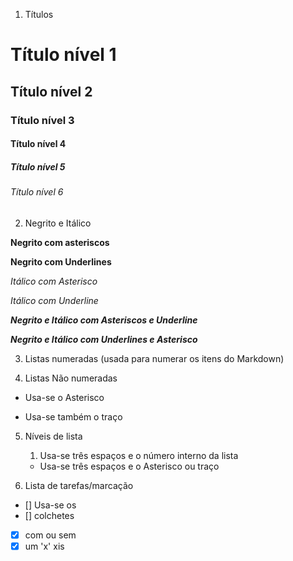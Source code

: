 1. Títulos
# Título nível 1
## Título nível 2
### Título nível 3
#### Título nível 4
##### Título nível 5
###### Título nível 6

2. Negrito e Itálico

**Negrito com asteriscos** 

__Negrito com Underlines__

*Itálico com Asterisco*

_Itálico com Underline_

**_Negrito e Itálico com Asteriscos e Underline_**

__*Negrito e Itálico com Underlines e Asterisco*__

3. Listas numeradas (usada para numerar os itens do Markdown)

4. Listas Não numeradas
* Usa-se o Asterisco
- Usa-se também o traço

5. Níveis de lista
   1. Usa-se três espaços e o número interno da lista
   - Usa-se três espaços e o Asterisco ou traço

6. Lista de tarefas/marcação
- [] Usa-se os
- [] colchetes
- [x] com ou sem
- [x] um 'x' xis
